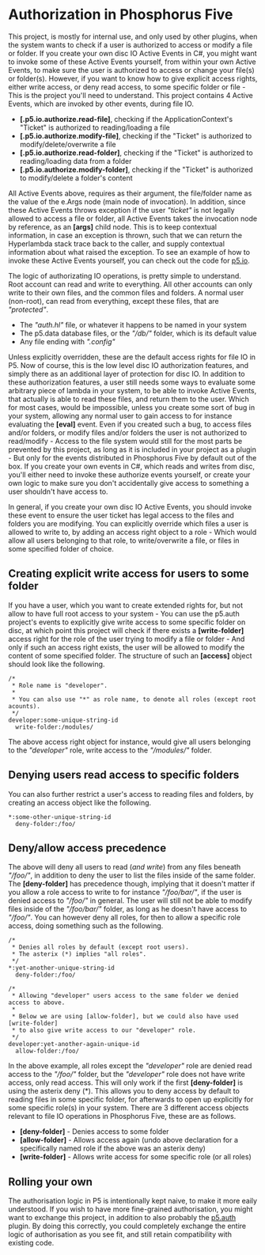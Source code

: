 Authorization in Phosphorus Five
===============

This project, is mostly for internal use, and only used by other plugins, when the system wants to check if a user is authorized
to access or modify a file or folder. If you create your own disc IO Active Events in C#, you might want to invoke some of these
Active Events yourself, from within your own Active Events, to make sure the user is authorized to access or change your file(s)
or folder(s). However, if you want to know how to give explicit access rights, either write access, or deny read access, to some
specific folder or file - This is the project you'll need to understand. This project contains 4 Active Events, which are invoked 
by other events, during file IO.

* __[.p5.io.authorize.read-file]__, checking if the ApplicationContext's "Ticket" is authorized to reading/loading a file
* __[.p5.io.authorize.modify-file]__, checking if the "Ticket" is authorized to modify/delete/overwrite a file
* __[.p5.io.authorize.read-folder]__, checking if the "Ticket" is authorized to reading/loading data from a folder
* __[.p5.io.authorize.modify-folder]__, checking if the "Ticket" is authorized to modify/delete a folder's content

All Active Events above, requires as their argument, the file/folder name as the value of the e.Args node (main node of invocation). In addition, since these
Active Events throws exception if the user _"ticket"_ is not legally allowed to access a file or folder, all Active Events takes the invocation node by reference,
as an **[args]** child node. This is to keep contextual information, in case an exception is thrown, such that we can return the Hyperlambda stack trace
back to the caller, and supply contextual information about what raised the exception.
To see an example of how to invoke these Active Events yourself, you can check out the code for [p5.io](/plugins/p5.io/).

The logic of authorizating IO operations, is pretty simple to understand. Root account can read and write to everything. All other accounts can only write
to their own files, and the common files and folders. A normal user (non-root), can read from everything, except these files, that are _"protected"_.

* The _"auth.hl"_ file, or whatever it happens to be named in your system
* The p5.data database files, or the _"/db/"_ folder, which is its default value
* Any file ending with _".config"_

Unless explicitly overridden, these are the default access rights for file IO in P5. 
Now of course, this is the low level disc IO authorization features, and simply there as an additional layer of protection for disc IO. In addition
to these authorization features, a user still needs some ways to evaluate some arbitrary piece of lambda in your system, to be able to invoke Active
Events, that actually is able to read these files, and return them to the user. Which for most cases, would be impossible, unless you create some sort
of bug in your system, allowing any normal user to gain access to for instance evaluating the **[eval]** event.
Even if you created such a bug, to access files and/or folders, or modify files and/or folders the user is not authorized to read/modify -
Access to the file system would still for the most parts be prevented by this project, as long as it is included in your project as a plugin - 
But only for the events distributed in Phosphorus Five by default out of the box. If you create your own events in C#, which reads and writes 
from disc, you'll either need to invoke these authorize events yourself, or create your own logic to make sure you don't accidentally give access 
to something a user shouldn't have access to.

In general, if you create your own disc IO Active Events, you should invoke these event to ensure the user ticket has legal access to the files
and folders you are modifying. You can explicitly override which files a user is allowed to write to, by adding an access right object to a role - 
Which would allow all users belonging to that role, to write/overwrite a file, or files in some specified folder of choice.

## Creating explicit write access for users to some folder

If you have a user, which you want to create extended rights for, but not allow to have full root access to your system - You can use the p5.auth project's
events to explicitly give write access to some specific folder on disc, at which point this project will check if there exists a **[write-folder]**
access right for the role of the user trying to modify a file or folder - And only if such an access right exists, the user will be allowed to modify the
content of some specified folder. The structure of such an **[access]** object should look like the following.

```
/*
 * Role name is "developer".
 *
 * You can also use "*" as role name, to denote all roles (except root acounts).
 */
developer:some-unique-string-id
  write-folder:/modules/
```

The above access right object for instance, would give all users belonging to the _"developer"_ role, write access to the _"/modules/"_ folder.

## Denying users read access to specific folders

You can also further restrict a user's access to reading files and folders, by creating an access object like the following.

```
*:some-other-unique-string-id
  deny-folder:/foo/
```

## Deny/allow access precedence

The above will deny all users to read (*and write*) from any files beneath _"/foo/"_, in addition to deny the
user to list the files inside of the same folder. The **[deny-folder]** has precedence though, implying that it doesn't matter if you allow
a role access to write to for instance _"/foo/bar/"_, if the user is denied access to _"/foo/"_ in general. The user will still not be able to modify files inside
of the _"/foo/bar/"_ folder, as long as he doesn't have access to _"/foo/"_. You can however deny all roles, for then to allow a specific role access, doing something
such as the following.

```
/*
 * Denies all roles by default (except root users).
 * The asterix (*) implies "all roles".
 */
*:yet-another-unique-string-id
  deny-folder:/foo/

/*
 * Allowing "developer" users access to the same folder we denied access to above.
 *
 * Below we are using [allow-folder], but we could also have used [write-folder]
 * to also give write access to our "developer" role.
 */
developer:yet-another-again-unique-id
  allow-folder:/foo/
```

In the above example, all roles except the _"developer"_ role are denied read access to the _"/foo/"_ folder, but the _"developer"_ role does not have write access, 
only read access. This will only work if the first **[deny-folder]** is using the asterix deny (*). This allows you to deny access by default to reading files in some 
specific folder, for afterwards to open up explicitly for some specific role(s) in your system. There are 3 different access objects relevant to file IO operations
in Phosphorus Five, these are as follows.

* __[deny-folder]__ - Denies access to some folder
* __[allow-folder]__ - Allows access again (undo above declaration for a specifically named role if the above was an asterix deny)
* __[write-folder]__ - Allows write access for some specific role (or all roles)

## Rolling your own

The authorisation logic in P5 is intentionally kept naive, to make it more eaily understood. If you wish to have more fine-grained authorisation,
you might want to exchange this project, in addition to also probably the [p5.auth](/plugins/extras/p5.auth) plugin. By doing this correctly, you could 
completely exchange the entire logic of authorisation as you see fit, and still retain compatibility with existing code.

